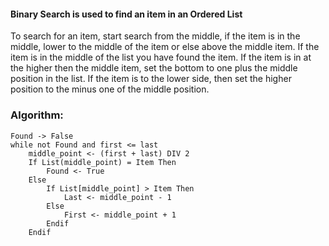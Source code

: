 #### Binary Search is used to find an item in an Ordered List

To search for an item, start search from the middle, if the item is in the middle, lower to the middle of the item or else above the middle item. If the item is in the middle of the list you have found the item. If the item is in at the higher then the middle item, set the bottom to one plus the middle position in the list. If the item is to the lower side, then set the higher position to the minus one of the middle position. 

### Algorithm:

```
Found -> False
while not Found and first <= last
    middle_point <- (first + last) DIV 2
    If List(middle_point) = Item Then
        Found <- True
    Else
        If List[middle_point] > Item Then
            Last <- middle_point - 1
        Else
            First <- middle_point + 1
        Endif
    Endif
```